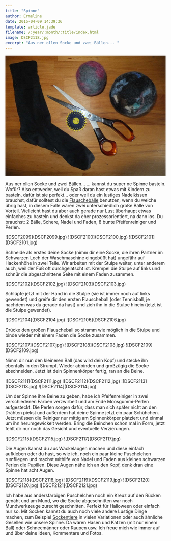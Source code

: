 ```yaml
---
title: "Spinne"
author: Ermeline
date: 2015-04-09 14:39:36
template: article.jade
filename: /:year/:month/:title/index.html
image: DSCF2118.jpg
excerpt: "Aus ner ollen Socke und zwei Bällen... "
---
```


![DSCF2097](DSCF2097.jpg)

Aus ner ollen Socke und zwei Bällen... ... kannst du super ne Spinne basteln. Wofür? Also entweder, weil du Spaß daran hast etwas mit Kindern zu basteln, dafür ist sie perfekt... oder weil du ein lustiges Nadelkissen brauchst, dafür solltest du die [Flauschebälle](http://flauschiversum.de/2013/07/flauscheballchen/ "Flauschebällchen") benutzen, wenn du welche übrig hast, in diesem Falle wären zwei unterschiedlich große Bälle von Vorteil. Vielleicht hast du aber auch gerade nur Lust überhaupt etwas einfaches zu basteln und denkst da eher prozessorientiert, na dann los. Du brauchst: 2 Bälle, Schere, Nadel und Faden, 8 bunte Pfeifenreiniger und Perlen.


<div id='slides' class='slideshow'>
![DSCF2099](DSCF2099.jpg)
![DSCF2100](DSCF2100.jpg)
![DSCF2101](DSCF2101.jpg)
</div>

Schneide als erstes deine Socke (nimm dir eine Socke, die ihren Partner im Schwarzen Loch der Waschmaschine eingebüßt hat) ungefähr auf Hackenhöhe in zwei Teile. Wir arbeiten mit der Stulpe weiter, unter anderem auch, weil der Fuß oft durchgelatscht ist. Krempel die Stulpe auf links und schnür die abgeschnittene Seite mit einem Faden zusammen.


<div id='slides' class='slideshow'>
![DSCF2102](DSCF2102.jpg)
![DSCF2103](DSCF2103.jpg)
</div>

Schlüpfe jetzt mit der Hand in die Stulpe (sie ist immer noch auf links gewendet) und greife dir den ersten Flauscheball (oder Tennisball, je nachdem was du gerade da hast) und zieh ihn in die Stulpe hinein (jetzt ist die Stulpe gewendet).


<div id='slides' class='slideshow'>
![DSCF2104](DSCF2104.jpg)
![DSCF2106](DSCF2106.jpg)
</div>

Drücke den großen Flauscheball so stramm wie möglich in die Stulpe und binde wieder mit einem Faden die Socke zusammen.


<div id='slides' class='slideshow'>
![DSCF2107](DSCF2107.jpg)
![DSCF2108](DSCF2108.jpg)
![DSCF2109](DSCF2109.jpg)
</div>

Nimm dir nun den kleineren Ball (das wird dein Kopf) und stecke ihn ebenfalls in den Strumpf. Wieder abbinden und großzügig die Socke abschneiden. Jetzt ist dein Spinnenkörper fertig, ran an die Beine.


<div id='slides' class='slideshow'>
![DSCF2111](DSCF2111.jpg)
![DSCF2112](DSCF2112.jpg)
![DSCF2113](DSCF2113.jpg)
![DSCF2114](DSCF2114.jpg)
</div>

Um der Spinne ihre Beine zu geben, habe ich Pfeifenreiniger in zwei verschiedenen Farben verzwirbelt und am Ende Moosgummi-Perlen aufgesteckt. Die Perlen sorgen dafür, dass man sich später nicht an den Drähten piekst und außerdem hat deine Spinne jetzt ein paar Schühchen. Jetzt müssen die Reiniger nur mittig am Spinnenkörper platziert und einmal um ihn herumgewickelt werden. Bring die Beinchen schon mal in Form, jetzt fehlt dir nur noch das Gesicht und eventuelle Verzierungen.


<div id='slides' class='slideshow'>
![DSCF2115](DSCF2115.jpg)
![DSCF2117](DSCF2117.jpg)
</div>

Die Augen kannst du aus Wackelaugen machen und diese einfach aufkleben oder du hast, so wie ich, noch ein paar kleine Puschelchen rumfliegen und machst mithilfe von Nadel und Faden aus kleinen schwarzen Perlen die Pupillen. Diese Augen nähe ich an den Kopf, denk dran eine Spinne hat acht Augen.


<div id='slides' class='slideshow'>
![DSCF2118](DSCF2118.jpg)
![DSCF2119](DSCF2119.jpg)
![DSCF2120](DSCF2120.jpg)
![DSCF2121](DSCF2121.jpg)
</div>

Ich habe aus andersfarbigen Puschelchen noch ein Kreuz auf den Rücken genäht und am Mund, wo die Socke abgeschnitten war noch Mundwerkzeuge zurecht geschnitten. Perfekt für Halloween oder einfach nur so. Mit Socken kannst du auch noch viele andere Lustige Dinge machen, zum Beispiel [Sockentiere](http://flauschiversum.de/2014/11/sockenhase/ "Sockenhase") in vielen Variationen oder auch ähnliche Gesellen wie unsere Spinne. Da wären Hasen und Katzen (mit nur einem Ball) oder Schneemänner oder Raupen usw. Ich freue mich wie immer auf und über deine Ideen, Kommentare und Fotos.
